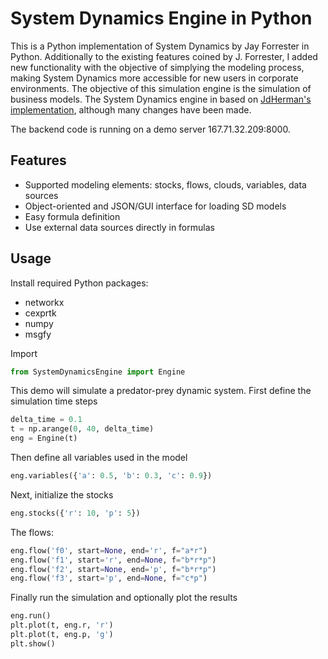 # System Dynamics Engine in Python

This is a Python implementation of System Dynamics by Jay Forrester in Python. Additionally to the existing features coined by J. Forrester, I added new functionality with the objective of simplying the modeling process, making System Dynamics more accessible for new users in corporate environments. The objective of this simulation engine is the simulation of business models.
The System Dynamics engine in based on [JdHerman's implementation](https://github.com/jdherman/stockflow), although many changes have been made.

The backend code is running on a demo server 167.71.32.209:8000.

## Features
- Supported modeling elements: stocks, flows, clouds, variables, data sources
- Object-oriented and JSON/GUI interface for loading SD models
- Easy formula definition
- Use external data sources directly in formulas 

## Usage
Install required Python packages:
- networkx
- cexprtk
- numpy
- msgfy

Import
```python
from SystemDynamicsEngine import Engine
```
This demo will simulate a predator-prey dynamic system. First define the simulation time steps 
```python
delta_time = 0.1
t = np.arange(0, 40, delta_time)
eng = Engine(t)
```
Then define all variables used in the model
```python
eng.variables({'a': 0.5, 'b': 0.3, 'c': 0.9})
```
Next, initialize the stocks
```python
eng.stocks({'r': 10, 'p': 5})
```
The flows:
```python
eng.flow('f0', start=None, end='r', f="a*r")
eng.flow('f1', start='r', end=None, f="b*r*p")
eng.flow('f2', start=None, end='p', f="b*r*p")
eng.flow('f3', start='p', end=None, f="c*p")
```
Finally run the simulation and optionally plot the results
```python
eng.run()
plt.plot(t, eng.r, 'r')
plt.plot(t, eng.p, 'g')
plt.show()
```